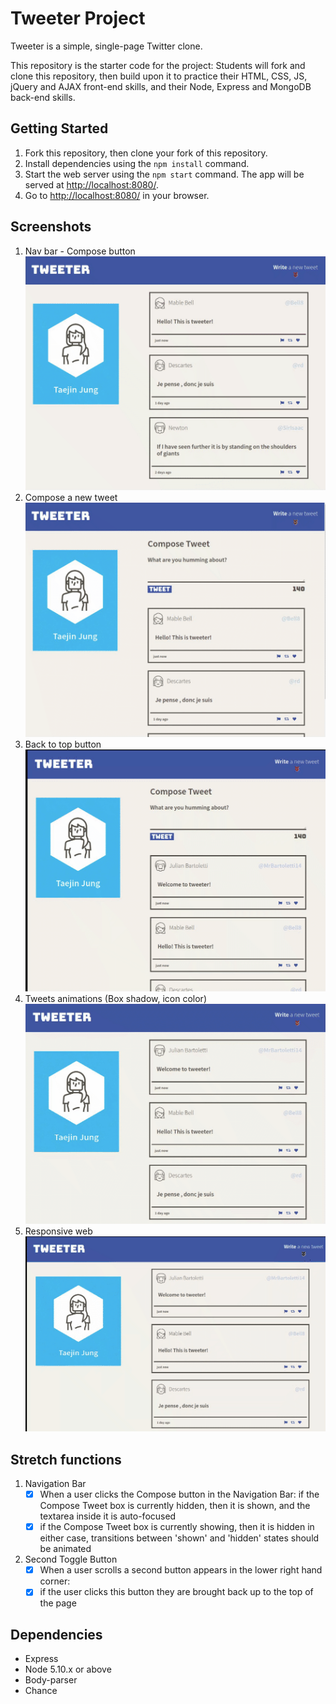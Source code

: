 # Tweeter Project

Tweeter is a simple, single-page Twitter clone.

This repository is the starter code for the project: Students will fork and clone this repository, then build upon it to practice their HTML, CSS, JS, jQuery and AJAX front-end skills, and their Node, Express and MongoDB back-end skills.

## Getting Started

1. Fork this repository, then clone your fork of this repository.
2. Install dependencies using the `npm install` command.
3. Start the web server using the `npm start` command. The app will be served at <http://localhost:8080/>.
4. Go to <http://localhost:8080/> in your browser.

## Screenshots

1. Nav bar - Compose button<br>
!["Compose button"](https://github.com/taejin5314/tweeter/blob/master/docs/compose-button.gif)
2. Compose a new tweet<br>
!["Compose new tweet"](https://github.com/taejin5314/tweeter/blob/master/docs/compose-tweet.gif)
3. Back to top button<br>
!["Back to top button"](https://github.com/taejin5314/tweeter/blob/master/docs/backtop-button.gif)
4. Tweets animations (Box shadow, icon color)<br>
!["Tweets animation"](https://github.com/taejin5314/tweeter/blob/master/docs/tweets-animation.gif)
5. Responsive web<br>
!["Responsive web"](https://github.com/taejin5314/tweeter/blob/master/docs/responsive.gif)

## Stretch functions

1. Navigation Bar
    - [x] When a user clicks the Compose button in the Navigation Bar:
if the Compose Tweet box is currently hidden, then it is shown, and the textarea inside it is auto-focused
    - [x] if the Compose Tweet box is currently showing, then it is hidden
in either case, transitions between 'shown' and 'hidden' states should be animated
2. Second Toggle Button
    - [x] When a user scrolls a second button appears in the lower right hand corner:
    - [x] if the user clicks this button they are brought back up to the top of the page

## Dependencies

- Express
- Node 5.10.x or above
- Body-parser
- Chance